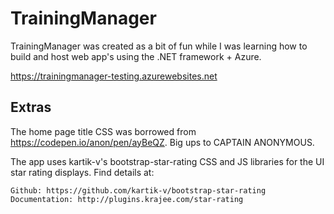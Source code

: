 ﻿# TrainingManager

TrainingManager was created as a bit of fun while I was learning how to build and host web app's using the .NET framework + Azure.

https://trainingmanager-testing.azurewebsites.net

## Extras

The home page title CSS was borrowed from https://codepen.io/anon/pen/ayBeQZ. Big ups to CAPTAIN ANONYMOUS.

The app uses kartik-v's bootstrap-star-rating CSS and JS libraries for the UI star rating displays.
Find details at:
```
Github: https://github.com/kartik-v/bootstrap-star-rating
Documentation: http://plugins.krajee.com/star-rating
```
